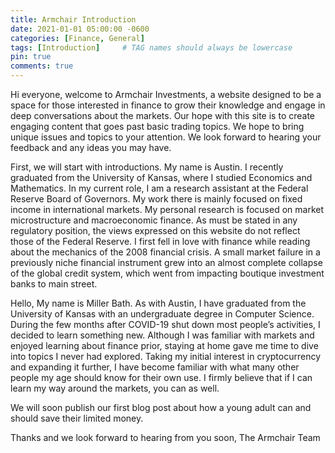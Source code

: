 ```yaml
---
title: Armchair Introduction
date: 2021-01-01 05:00:00 -0600
categories: [Finance, General]
tags: [Introduction]     # TAG names should always be lowercase
pin: true
comments: true
---
```


Hi everyone, welcome to Armchair Investments, a website designed to be a space for those interested in finance to grow their knowledge and engage in deep conversations about the markets. Our hope with this site is to create engaging content that goes past basic trading topics. We hope to bring unique issues and topics to your attention. We look forward to hearing your feedback and any ideas you may have.

First, we will start with introductions. My name is Austin. I recently graduated from the University of Kansas, where I studied Economics and Mathematics. In my current role, I am a research assistant at the Federal Reserve Board of Governors. My work there is mainly focused on fixed income in international markets. My personal research is focused on market microstructure and macroeconomic finance. As must be stated in any regulatory position, the views expressed on this website do not reflect those of the Federal Reserve. I first fell in love with finance while reading about the mechanics of the 2008 financial crisis. A small market failure in a previously niche financial instrument grew into an almost complete collapse of the global credit system, which went from impacting boutique investment banks to main street.

Hello, My name is Miller Bath. As with Austin, I have graduated from the University of Kansas with an undergraduate degree in Computer Science. During the few months after COVID-19 shut down most people’s activities, I decided to learn something new. Although I was familiar with markets and enjoyed learning about finance prior, staying at home gave me time to dive into topics I never had explored. Taking my initial interest in cryptocurrency and expanding it further, I have become familiar with what many other people my age should know for their own use. I firmly believe that if I can learn my way around the markets, you can as well.

We will soon publish our first blog post about how a young adult can and should save their limited money.

Thanks and we look forward to hearing from you soon,
The Armchair Team



